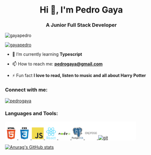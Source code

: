<h1 align="center">Hi 👋, I'm Pedro Gaya</h1>
<h3 align="center">A Junior Full Stack Developer</h3>

<p align="left"> <img src="https://komarev.com/ghpvc/?username=gayapedro&label=Profile%20views&color=0e75b6&style=flat" alt="gayapedro" /> </p>

<p align="left"> <a href="https://github.com/ryo-ma/github-profile-trophy"><img src="https://github-profile-trophy.vercel.app/?username=gayapedro&margin-w=20&title=Commit,Followers,Repositories" alt="gayapedro" /></a> </p>

- 🌱 I’m currently learning **Typescript**

- 📫 How to reach me: **pedrogaya@gmail.com**

- ⚡ Fun fact **I love to read, listen to music and all about Harry Potter**

<h3 align="left">Connect with me:</h3>
<p align="left">
<a href="https://linkedin.com/in/pedrogaya" target="blank"><img align="center" src="https://raw.githubusercontent.com/rahuldkjain/github-profile-readme-generator/master/src/images/icons/Social/linked-in-alt.svg" alt="pedrogaya" height="30" width="40" /></a>
</p>

<h3 align="left">Languages and Tools:</h3>
<div style="background-color: white; width: 86%; padding-top: 5px; border-radius: 5px">
<p align="left"> 
  <a href="https://www.w3.org/html/" target="_blank"> <img src="https://raw.githubusercontent.com/devicons/devicon/master/icons/html5/html5-original-wordmark.svg" alt="html5" width="40" height="40"/> </a>
  <a href="https://www.w3schools.com/css/" target="_blank"> <img src="https://raw.githubusercontent.com/devicons/devicon/master/icons/css3/css3-original-wordmark.svg" alt="css3" width="40" height="40"/> </a> 
  <a href="https://developer.mozilla.org/en-US/docs/Web/JavaScript" target="_blank"> <img src="https://raw.githubusercontent.com/devicons/devicon/master/icons/javascript/javascript-original.svg" alt="javascript" width="40" height="40"/> </a> 
  <a href="https://reactjs.org/" target="_blank"> <img src="https://raw.githubusercontent.com/devicons/devicon/master/icons/react/react-original-wordmark.svg" alt="react" width="40" height="40"/> </a>
  <a href="https://nodejs.org" target="_blank"> <img src="https://raw.githubusercontent.com/devicons/devicon/master/icons/nodejs/nodejs-original-wordmark.svg" alt="nodejs" width="40" height="40"/> </a>
  <a href="https://www.postgresql.org" target="_blank"> <img src="https://raw.githubusercontent.com/devicons/devicon/master/icons/postgresql/postgresql-original-wordmark.svg" alt="postgresql" width="40" height="40"/> </a> 
  <a href="https://expressjs.com" target="_blank"> <img src="https://raw.githubusercontent.com/devicons/devicon/master/icons/express/express-original-wordmark.svg" alt="express" width="40" height="40"/> </a> 
  <a href="https://git-scm.com/" target="_blank"> <img src="https://www.vectorlogo.zone/logos/git-scm/git-scm-icon.svg" alt="git" width="40" height="40"/> </a>
</p>
</div>

[![Anurag's GitHub stats](https://github-readme-stats.vercel.app/api?username=gayapedro&hide=prs,issues&count_private=true&show_icons=true&theme=dracula)](https://github.com/anuraghazra/github-readme-stats)
